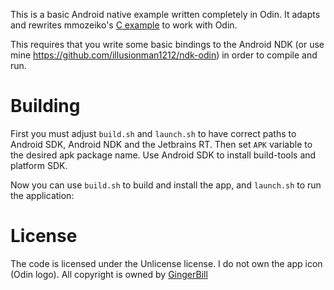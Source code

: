 This is a basic Android native example written completely in Odin. It adapts and rewrites mmozeiko's [C example](https://github.com/mmozeiko/android-native-example) to work with Odin.

This requires that you write some basic bindings to the Android NDK (or use mine https://github.com/illusionman1212/ndk-odin) in order to compile and run.

# Building

First you must adjust `build.sh` and `launch.sh` to have correct paths to Android SDK, Android NDK and the Jetbrains RT.
Then set `APK` variable to the desired apk package name. Use Android SDK to install build-tools and platform SDK. 

Now you can use `build.sh` to build and install the app, and `launch.sh` to run the application:

# License
The code is licensed under the Unlicense license. I do not own the app icon (Odin logo). All copyright is owned by [GingerBill](https://github.com/gingerbill)
